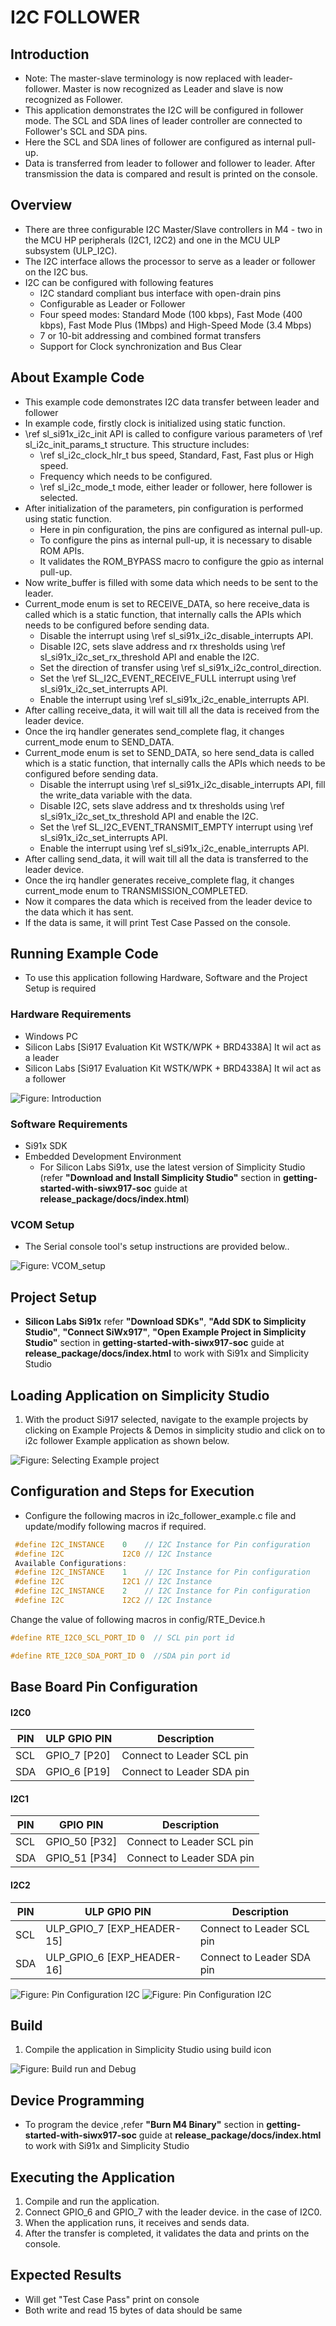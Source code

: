 # I2C FOLLOWER

## Introduction

- Note: The master-slave terminology is now replaced with leader-follower. Master is now recognized as Leader and slave is now recognized as Follower.
- This application demonstrates the I2C will be configured in follower mode. The SCL and SDA lines of leader controller are connected to Follower's SCL and SDA pins.
- Here the SCL and SDA lines of follower are configured as internal pull-up.
- Data is transferred from leader to follower and follower to leader. After transmission the data is compared and result is printed on the console.

## Overview

- There are three configurable I2C Master/Slave controllers in M4 - two in the MCU HP peripherals (I2C1, I2C2) and one in the MCU ULP subsystem (ULP_I2C).
- The I2C interface allows the processor to serve as a leader or follower on the I2C bus.
- I2C can be configured with following features
  - I2C standard compliant bus interface with open-drain pins
  - Configurable as Leader or Follower
  - Four speed modes: Standard Mode (100 kbps), Fast Mode (400 kbps), Fast Mode Plus (1Mbps) and High-Speed Mode (3.4 Mbps)
  - 7 or 10-bit addressing and combined format transfers
  - Support for Clock synchronization and Bus Clear

## About Example Code

- This example code demonstrates I2C data transfer between leader and follower
- In example code, firstly clock is initialized using static function.
- \ref sl_si91x_i2c_init API is called to configure various parameters of \ref sl_i2c_init_params_t structure. This structure includes:
  - \ref sl_i2c_clock_hlr_t bus speed, Standard, Fast, Fast plus or High speed.
  - Frequency which needs to be configured.
  - \ref sl_i2c_mode_t mode, either leader or follower, here follower is selected.
- After initialization of the parameters, pin configuration is performed using static function.
  - Here in pin configuration, the pins are configured as internal pull-up.
  - To configure the pins as internal pull-up, it is necessary to disable ROM APIs.
  - It validates the ROM_BYPASS macro to configure the gpio as internal pull-up.
- Now write_buffer is filled with some data which needs to be sent to the leader.
- Current_mode enum is set to RECEIVE_DATA, so here receive_data is called which is a static function, that internally calls the APIs which needs to be configured before sending data.
  - Disable the interrupt using \ref sl_si91x_i2c_disable_interrupts API.
  - Disable I2C, sets slave address and rx thresholds using \ref sl_si91x_i2c_set_rx_threshold API and enable the I2C.
  - Set the direction of transfer using \ref sl_si91x_i2c_control_direction.
  - Set the \ref SL_I2C_EVENT_RECEIVE_FULL interrupt using \ref sl_si91x_i2c_set_interrupts API.
  - Enable the interrupt using \ref sl_si91x_i2c_enable_interrupts API.
- After calling receive_data, it will wait till all the data is received from the leader device.
- Once the irq handler generates send_complete flag, it changes current_mode enum to SEND_DATA.
- Current_mode enum is set to SEND_DATA, so here send_data is called which is a static function, that internally calls the APIs which needs to be configured before sending data.
  - Disable the interrupt using \ref sl_si91x_i2c_disable_interrupts API, fill the write_data variable with the data.
  - Disable I2C, sets slave address and tx thresholds using \ref sl_si91x_i2c_set_tx_threshold API and enable the I2C.
  - Set the \ref SL_I2C_EVENT_TRANSMIT_EMPTY interrupt using \ref sl_si91x_i2c_set_interrupts API.
  - Enable the interrupt using \ref sl_si91x_i2c_enable_interrupts API.
- After calling send_data, it will wait till all the data is transferred to the leader device.
- Once the irq handler generates receive_complete flag, it changes current_mode enum to TRANSMISSION_COMPLETED.
- Now it compares the data which is received from the leader device to the data which it has sent.
- If the data is same, it will print Test Case Passed on the console.

## Running Example Code

- To use this application following Hardware, Software and the Project Setup is required

### Hardware Requirements

- Windows PC
- Silicon Labs [Si917 Evaluation Kit WSTK/WPK + BRD4338A] It wil act as a leader 
- Silicon Labs [Si917 Evaluation Kit WSTK/WPK + BRD4338A] It wil act as a follower 

![Figure: Introduction](resources/readme/image506a.png)

### Software Requirements

- Si91x SDK
- Embedded Development Environment
  - For Silicon Labs Si91x, use the latest version of Simplicity Studio (refer **"Download and Install Simplicity Studio"** section in **getting-started-with-siwx917-soc** guide at **release_package/docs/index.html**)

### VCOM Setup
- The Serial console tool's setup instructions are provided below..

![Figure: VCOM_setup](resources/readme/vcom.png)

## Project Setup

- **Silicon Labs Si91x** refer **"Download SDKs"**, **"Add SDK to Simplicity Studio"**, **"Connect SiWx917"**, **"Open Example Project in Simplicity Studio"** section in **getting-started-with-siwx917-soc** guide at **release_package/docs/index.html** to work with Si91x and Simplicity Studio

## Loading Application on Simplicity Studio

1. With the product Si917 selected, navigate to the example projects by clicking on Example Projects & Demos
   in simplicity studio and click on to i2c follower Example application as shown below.

![Figure: Selecting Example project](resources/readme/image506b.png)

## Configuration and Steps for Execution
- Configure the following macros in i2c_follower_example.c file and update/modify following macros if required.
```C
 #define I2C_INSTANCE    0    // I2C Instance for Pin configuration
 #define I2C             I2C0 // I2C Instance 
 Available Configurations:
 #define I2C_INSTANCE    1    // I2C Instance for Pin configuration
 #define I2C             I2C1 // I2C Instance 
 #define I2C_INSTANCE    2    // I2C Instance for Pin configuration
 #define I2C             I2C2 // I2C Instance 
  ```
Change the value of following macros in config/RTE_Device.h
```c
#define RTE_I2C0_SCL_PORT_ID 0  // SCL pin port id

#define RTE_I2C0_SDA_PORT_ID 0  //SDA pin port id
```
## Base Board Pin Configuration

#### I2C0
| PIN | 		ULP GPIO PIN       |	 	Description   		 |
| --- | -------------------------- | --------------------------- |
| SCL | 		GPIO_7 [P20] 	   | Connect to Leader SCL pin |
| SDA | 		GPIO_6 [P19] 	   | Connect to Leader SDA pin |

#### I2C1
| PIN | 		GPIO PIN         | 			Description        |
| --- | -------------------------| --------------------------- |
| SCL | 		GPIO_50 [P32] 	 | Connect to Leader SCL pin |
| SDA | 		GPIO_51 [P34] 	 | Connect to Leader SDA pin |

#### I2C2
| PIN | 		ULP GPIO PIN       | 		Description          |
| --- | -------------------------- | --------------------------- |
| SCL | ULP_GPIO_7 [EXP_HEADER-15] | Connect to Leader SCL pin |
| SDA | ULP_GPIO_6 [EXP_HEADER-16] | Connect to Leader SDA pin |

![Figure: Pin Configuration I2C](resources/readme/image506d.png)
![Figure: Pin Configuration I2C](resources/readme/image506e.png)

## Build

1. Compile the application in Simplicity Studio using build icon

![Figure: Build run and Debug](resources/readme/image506c.png)

## Device Programming

- To program the device ,refer **"Burn M4 Binary"** section in **getting-started-with-siwx917-soc** guide at **release_package/docs/index.html** to work with Si91x and Simplicity Studio

## Executing the Application

1. Compile and run the application.
2. Connect GPIO_6 and GPIO_7 with the leader device. in the case of I2C0.
3. When the application runs, it receives and sends data.
4. After the transfer is completed, it validates the data and prints on the console.

## Expected Results

- Will get "Test Case Pass" print on console
- Both write and read 15 bytes of data should be same
